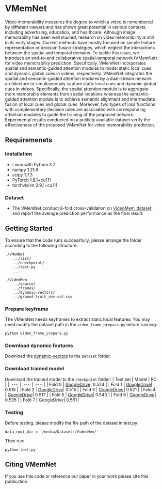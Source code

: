 # VMemNet
Video memorability measures the degree to which a video is remembered by different viewers and has shown great potential in various contexts, including advertising, education, and healthcare. Although image memorability has been well studied, research on video memorability is still in its early stages. Current methods have mostly focused on simple feature representation or decision fusion strategies, which neglect the interactions between the spatial and temporal domains. To tackle this issue, we introduce an end-to-end collaborative spatial-temporal network (VMemNet) for video memorability prediction. Specifically, VMemNet incorporates spatial and semantic-guided attention modules to model static local cues and dynamic global cues in videos, respectively. VMemNet integrates the spatial and semantic-guided attention modules by a dual-stream network architecture to simultaneously capture static local cues and dynamic global cues in videos. Specifically, the spatial attention module is to aggregate more memorable elements from spatial locations whereas the semantic-guided attention module is to achieve semantic alignment and intermediate fusion of local cues and global cues. Moreover, two types of loss functions with complementary decision rules are associated with corresponding attention modules to guide the training of the proposed network. Experimental results conducted on a publicly available dataset verify the effectiveness of the proposed VMemNet for video memorability prediction.


## Requiremenets
### Installation
* Linux with Python 3.7
* numpy 1.21.6
* scipy 1.7.3
* PyTorch 1.8.1+cu111 
* torchvision 0.9.1+cu111 
### Dataset
* The VMemNet conduct 8-fold cross-validation on [VideoMem_dataset](https://www.interdigital.com/data_sets/video-memorability-dataset), and report the average prediction performance as the final result. 

## Getting Started 
To ensure that the code runs successfully, please arrange the folder according to the following structure:
```
./VMemNet
    ../list/
    ../checkpoint/
    ../test.py
    ...

./VideoMem
    ../source/
    ../frames/
    ../dynamic-vectors/
    ../ground-truth_dev-set.csv
```
### Prepare keyframe
The VMemNet needs keyframes to extract static local features. You may need modify the dataset path in the `video_frame_prepare.py` before running:
```
python video_frame_prepare.py
```

### Download dynamic features
Download the [dynamic-vectors](https://drive.google.com/file/d/1XoSB7Wg1JHDyT3iwPfs5BRIWKwoNDKFc/view?usp=sharing) to the `Dataset` folder.

### Download trained model
Download the trained model to the `checkpoint` folder:
| Test set | Model | RC | 
| :---: | :---: | :---: |
| Fold 0 | [GoogleDrive](https://drive.google.com/file/d/1YQSv49gHFX8vHbceCN3V1ivLPDekAUH2/view?usp=sharing)| 0.524 |
| Fold 1 | [GoogleDrive](https://drive.google.com/file/d/16WQpbMKWL2YtByU37tFqeY0mzZN0QeM-/view?usp=sharing)| 0.518 |
| Fold 2 | [GoogleDrive](https://drive.google.com/file/d/1QwuJWySKf_YYstI49KglDLcVGXARrOO5/view?usp=sharing)| 0.515 |
| Fold 3 | [GoogleDrive](https://drive.google.com/file/d/1tQuu0GJB2JweG-EDKuL5uVL4AvgARcll/view?usp=sharing)| 0.521 |
| Fold 4 | [GoogleDrive](https://drive.google.com/file/d/1lY9zVVRTwh3DIT46GVufLvoANM9R5Xd8/view?usp=sharing)| 0.517 |
| Fold 5 | [GoogleDrive](https://drive.google.com/file/d/1Er7EcyXtB7I7WCCW4Dy10X06t3R1nL_C/view?usp=sharing)| 0.540 |
| Fold 6 | [GoogleDrive](https://drive.google.com/file/d/1Vu8EVwjazcPTpcgMTo0eodSZqu8orLJM/view?usp=sharing)| 0.535 |
| Fold 7 | [GoogleDrive](https://drive.google.com/file/d/1XBnSzh-aJF8nxewouJBYlgnONCq-JnYF/view?usp=sharing)| 0.561 |

### Testing
Before testing, please modify the file path of the dataset in test.py:
```
data_root_dir = '/media/Datasets/VideoMem/'
```
Then run:
```
python test.py
```

## Citing VMemNet
If you use this code or reference our paper in your work please cite this publication.

